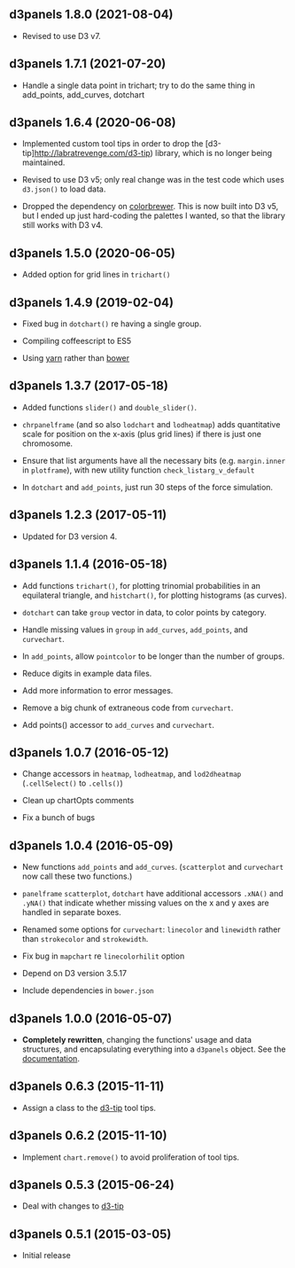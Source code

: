 ## d3panels 1.8.0 (2021-08-04)

- Revised to use D3 v7.


## d3panels 1.7.1 (2021-07-20)

- Handle a single data point in trichart; try to do the same thing in
  add_points, add_curves, dotchart


## d3panels 1.6.4 (2020-06-08)

- Implemented custom tool tips in order to drop the
  [d3-tip]http://labratrevenge.com/d3-tip) library, which is no longer
  being maintained.

- Revised to use D3 v5; only real change was in the test code which
  uses `d3.json()` to load data.

- Dropped the dependency on
  [colorbrewer](https://github.com/jeanlauliac/colorbrewer).
  This is now built into D3 v5, but I ended up just hard-coding the
  palettes I wanted, so that the library still works with D3 v4.


## d3panels 1.5.0 (2020-06-05)

- Added option for grid lines in `trichart()`


## d3panels 1.4.9 (2019-02-04)

- Fixed bug in `dotchart()` re having a single group.

- Compiling coffeescript to ES5

- Using [yarn](https://yarnpkg.com) rather than [bower](https://bower.io)


## d3panels 1.3.7 (2017-05-18)

- Added functions `slider()` and `double_slider()`.

- `chrpanelframe` (and so also `lodchart` and `lodheatmap`) adds
  quantitative scale for position on the x-axis (plus grid lines) if
  there is just one chromosome.

- Ensure that list arguments have all the necessary bits
  (e.g. `margin.inner` in `plotframe`),
  with new utility function `check_listarg_v_default`

- In `dotchart` and `add_points`, just run 30 steps of the force
  simulation.


## d3panels 1.2.3 (2017-05-11)

- Updated for D3 version 4.


## d3panels 1.1.4 (2016-05-18)

- Add functions `trichart()`, for plotting trinomial probabilities in an
  equilateral triangle, and `histchart()`, for plotting histograms (as
  curves).

- `dotchart` can take `group` vector in data, to color points by category.

- Handle missing values in `group` in `add_curves`, `add_points`, and
  `curvechart`.

- In `add_points`, allow `pointcolor` to be longer than the number of
  groups.

- Reduce digits in example data files.

- Add more information to error messages.

- Remove a big chunk of extraneous code from `curvechart`.

- Add points() accessor to `add_curves` and `curvechart`.


## d3panels 1.0.7 (2016-05-12)

- Change accessors in `heatmap`, `lodheatmap`, and `lod2dheatmap`
  (`.cellSelect()` to `.cells()`)

- Clean up chartOpts comments

- Fix a bunch of bugs


## d3panels 1.0.4 (2016-05-09)

- New functions `add_points` and `add_curves`. (`scatterplot`
  and `curvechart` now call these two functions.)

- `panelframe` `scatterplot`, `dotchart` have additional accessors
  `.xNA()` and `.yNA()` that indicate whether missing values on the x
  and y axes are handled in separate boxes.

- Renamed some options for `curvechart`: `linecolor` and `linewidth`
  rather than `strokecolor` and `strokewidth`.

- Fix bug in `mapchart` re `linecolorhilit` option

- Depend on D3 version 3.5.17

- Include dependencies in `bower.json`


## d3panels 1.0.0 (2016-05-07)

- **Completely rewritten**, changing the functions' usage and data
  structures, and encapsulating everything into a `d3panels` object.
  See the [documentation](https://github.com/kbroman/d3panels/tree/master/doc).


## d3panels 0.6.3 (2015-11-11)

- Assign a class to the [d3-tip](https://github.com/Caged/d3-tip) tool tips.


## d3panels 0.6.2 (2015-11-10)

- Implement `chart.remove()` to avoid proliferation of tool tips.


## d3panels 0.5.3 (2015-06-24)

- Deal with changes to [d3-tip](https://github.com/Caged/d3-tip)


## d3panels 0.5.1 (2015-03-05)

- Initial release
